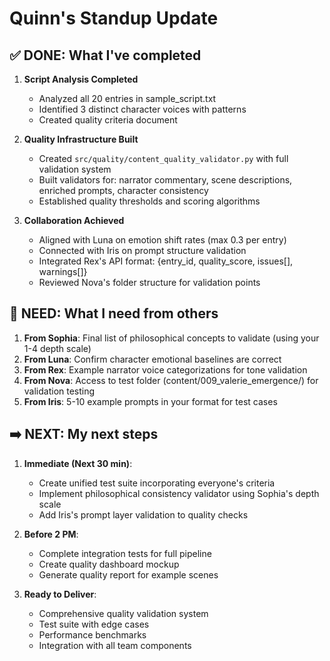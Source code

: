 # Quinn's Standup Update

## ✅ DONE: What I've completed

1. **Script Analysis Completed**
   - Analyzed all 20 entries in sample_script.txt
   - Identified 3 distinct character voices with patterns
   - Created quality criteria document

2. **Quality Infrastructure Built**
   - Created `src/quality/content_quality_validator.py` with full validation system
   - Built validators for: narrator commentary, scene descriptions, enriched prompts, character consistency
   - Established quality thresholds and scoring algorithms

3. **Collaboration Achieved**
   - Aligned with Luna on emotion shift rates (max 0.3 per entry)
   - Connected with Iris on prompt structure validation
   - Integrated Rex's API format: {entry_id, quality_score, issues[], warnings[]}
   - Reviewed Nova's folder structure for validation points

## 🤝 NEED: What I need from others

1. **From Sophia**: Final list of philosophical concepts to validate (using your 1-4 depth scale)
2. **From Luna**: Confirm character emotional baselines are correct
3. **From Rex**: Example narrator voice categorizations for tone validation
4. **From Nova**: Access to test folder (content/009_valerie_emergence/) for validation testing
5. **From Iris**: 5-10 example prompts in your format for test cases

## ➡️ NEXT: My next steps

1. **Immediate (Next 30 min)**:
   - Create unified test suite incorporating everyone's criteria
   - Implement philosophical consistency validator using Sophia's depth scale
   - Add Iris's prompt layer validation to quality checks

2. **Before 2 PM**:
   - Complete integration tests for full pipeline
   - Create quality dashboard mockup
   - Generate quality report for example scenes

3. **Ready to Deliver**:
   - Comprehensive quality validation system
   - Test suite with edge cases
   - Performance benchmarks
   - Integration with all team components